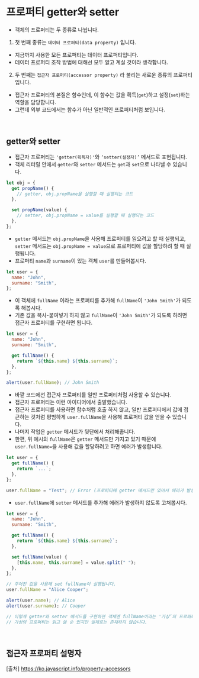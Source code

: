 # 프로퍼티 getter와 setter

- 객체의 프로퍼티는 두 종류로 나뉩니다.

1. 첫 번째 종류는 `데이터 프로퍼티(data property)` 입니다.

- 지금까지 사용한 모든 프로퍼티는 데이터 프로퍼티입니다.
- 데이터 프로퍼티 조작 방법에 대해선 모두 알고 계실 것이라 생각합니다.

2. 두 번째는 `접근자 프로퍼티(accessor property)` 라 불리는 새로운 종류의 프로퍼티입니다.

- 접근자 프로퍼티의 본질은 함수인데, 이 함수는 값을 획득(`get`)하고 설정(`set`)하는 역할을 담당합니다.
- 그런데 외부 코드에서는 함수가 아닌 일반적인 프로퍼티처럼 보입니다.

<br>

## getter와 setter

- 접근자 프로퍼티는 `'getter(획득자)'`와 `‘setter(설정자)’` 메서드로 표현됩니다.
- 객체 리터럴 안에서 `getter`와 `setter` 메서드는 `get`과 `set`으로 나타낼 수 있습니다.

```js
let obj = {
  get propName() {
    // getter, obj.propName을 실행할 때 실행되는 코드
  },

  set propName(value) {
    // setter, obj.propName = value를 실행할 때 실행되는 코드
  },
};
```

- `getter` 메서드는 `obj.propName`을 사용해 프로퍼티를 읽으려고 할 때 실행되고, `setter` 메서드는 `obj.propName = value`으로 프로퍼티에 값을 할당하려 할 때 실행됩니다.
- 프로퍼티 `name`과 `surname`이 있는 객체 `user`를 만들어봅시다.

```js
let user = {
  name: "John",
  surname: "Smith",
};
```

- 이 객체에 `fullName` 이라는 프로퍼티를 추가해 `fullName`이 `'John Smith'`가 되도록 해봅시다.
- 기존 값을 복사-붙여넣기 하지 않고 `fullName`이 `'John Smith'`가 되도록 하려면 접근자 프로퍼티를 구현하면 됩니다.

```js
let user = {
  name: "John",
  surname: "Smith",

  get fullName() {
    return `${this.name} ${this.surname}`;
  },
};

alert(user.fullName); // John Smith
```

- 바깥 코드에선 접근자 프로퍼티를 일반 프로퍼티처럼 사용할 수 있습니다.
- 접근자 프로퍼티는 이런 아이디어에서 출발했습니다.
- 접근자 프로퍼티를 사용하면 함수처럼 호출 하지 않고, 일반 프로퍼티에서 값에 접근하는 것처럼 평범하게 `user.fullName`을 사용해 프로퍼티 값을 얻을 수 있습니다.
- 나머지 작업은 `getter` 메서드가 뒷단에서 처리해줍니다.
- 한편, 위 예시의 `fullName`은 `getter` 메서드만 가지고 있기 때문에 `user.fullName=`을 사용해 값을 할당하려고 하면 에러가 발생합니다.

```js
let user = {
  get fullName() {
    return `...`;
  },
};

user.fullName = "Test"; // Error (프로퍼티에 getter 메서드만 있어서 에러가 발생합니다.)
```

- `user.fullName`에 `setter` 메서드를 추가해 에러가 발생하지 않도록 고쳐봅시다.

```js
let user = {
  name: "John",
  surname: "Smith",

  get fullName() {
    return `${this.name} ${this.surname}`;
  },

  set fullName(value) {
    [this.name, this.surname] = value.split(" ");
  },
};

// 주어진 값을 사용해 set fullName이 실행됩니다.
user.fullName = "Alice Cooper";

alert(user.name); // Alice
alert(user.surname); // Cooper

// 이렇게 getter와 setter 메서드를 구현하면 객체엔 fullName이라는 '가상’의 프로퍼티가 생깁니다.
// 가상의 프로퍼티는 읽고 쓸 순 있지만 실제로는 존재하지 않습니다.
```

<br>

## 접근자 프로퍼티 설명자

[출처]
https://ko.javascript.info/property-accessors
